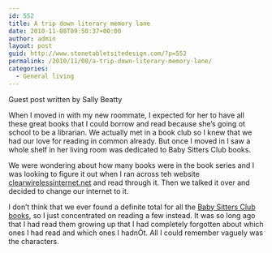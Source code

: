 ```yaml
---
id: 552
title: A trip down literary memory lane
date: 2010-11-08T09:50:37+00:00
author: admin
layout: post
guid: http://www.stonetabletsitedesign.com/?p=552
permalink: /2010/11/08/a-trip-down-literary-memory-lane/
categories:
  - General living
---
```

Guest post written by Sally Beatty

When I moved in with my new roommate, I expected for her to have all these great books that I could borrow and read because she&#8217;s going ot school to be a librarian. We actually met in a book club so I knew that we had our love for reading in common already. But once I moved in I saw a whole shelf in her living room was dedicated to Baby Sitters Club books.

We were wondering about how many books were in the book series and I was looking to figure it out when I ran across teh website [clearwirelessinternet.net](http://www.clearwirelessinternet.net/clear-internet-deals.html) and read through it. Then we talked it over and decided to change our internet to it.

I don&#8217;t think that we ever found a definite total for all the [Baby Sitters Club books](http://www.melissacwalker.com/blog/2010/01/bonus_cover_stories_the_babysi.html), so I just concentrated on reading a few instead. It was so long ago that I had read them growing up that I had completely forgotten about which ones I had read and which ones I hadnÕt. All I could remember vaguely was the characters.